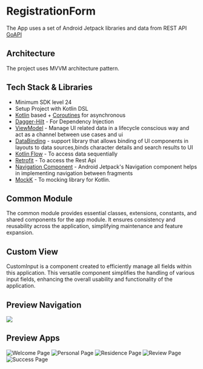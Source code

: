 # RegistrationForm

The App uses a set of Android Jetpack libraries and data from REST API [GoAPI](https://goapi.id/)

## Architecture

The project uses MVVM architecture pattern.

## Tech Stack & Libraries
* Minimum SDK level 24
* Setup Project with Kotlin DSL
* [Kotlin](https://kotlinlang.org/) based + [Coroutines](https://kotlinlang.org/docs/coroutines-guide.html) for asynchronous
* [Dagger-Hilt](https://dagger.dev/hilt/) - For Dependency Injection
* [ViewModel](https://developer.android.com/topic/libraries/architecture/viewmodel/) - Manage UI
  related data in a lifecycle conscious way and act as a channel between use cases and ui
* [DataBinding](https://developer.android.com/topic/libraries/data-binding) - support library that allows binding of UI components in layouts to data sources,binds character details and search results to UI
* [Kotlin Flow](https://developer.android.com/kotlin/flow) - To access data sequentially
* [Retrofit](https://square.github.io/retrofit/) - To access the Rest Api
* [Navigation Component](https://developer.android.com/guide/navigation/navigation-getting-started) - Android Jetpack's Navigation component helps in implementing navigation between fragments
* [MockK](https://mockk.io/) - To mocking library for Kotlin.

## Common Module
The common module provides essential classes, extensions, constants, and shared components for the app module. It ensures consistency and reusability across the application, simplifying maintenance and feature expansion.

## Custom View
CustomInput is a component created to efficiently manage all fields within this application. This versatile component simplifies the handling of various input fields, enhancing the overall usability and functionality of the application.

## Preview Navigation
<img src="https://github.com/afissaifudin/RegistrationForm/tree/master/preview/navigation.png"/>

## Preview Apps
![Welcome Page](https://github.com/afissaifudin/RegistrationForm/tree/master/preview/welcome.png) ![Personal Page](https://github.com/afissaifudin/RegistrationForm/tree/master/preview/personal.png) ![Residence Page](https://github.com/afissaifudin/RegistrationForm/tree/master/preview/residence.png) ![Review Page](https://github.com/afissaifudin/RegistrationForm/tree/master/preview/review.png) ![Success Page](https://github.com/afissaifudin/RegistrationForm/tree/master/preview/success.png)